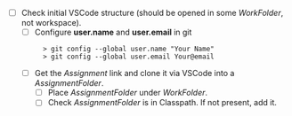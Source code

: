 -  [ ] Check initial VSCode structure (should be opened in some *WorkFolder*, not  workspace).
	- [ ] Configure **user.name** and **user.email** in git
       ```
         > git config --global user.name "Your Name"
         > git config --global user.email Your@email
         ```
	- [ ] Get the *Assignment* link and clone it via VSCode into a *AssignmentFolder*.
		- [ ] Place *AssignmentFolder* under *WorkFolder*.
		- [ ] Check *AssignmentFolder* is in Classpath. If not present, add it.
